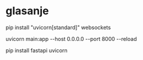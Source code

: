 # glasanje

pip install "uvicorn[standard]" websockets

uvicorn main:app --host 0.0.0.0 --port 8000 --reload

pip install fastapi uvicorn
